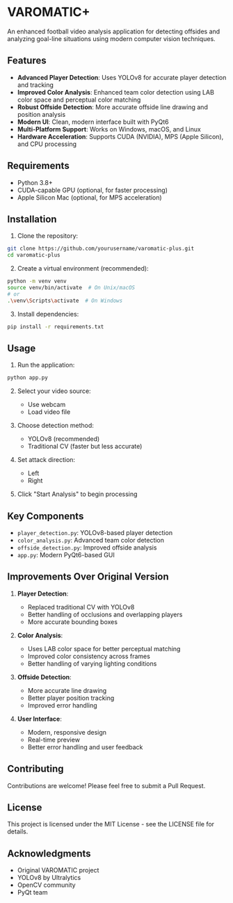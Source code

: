 # VAROMATIC+

An enhanced football video analysis application for detecting offsides and analyzing goal-line situations using modern computer vision techniques.

## Features

- **Advanced Player Detection**: Uses YOLOv8 for accurate player detection and tracking
- **Improved Color Analysis**: Enhanced team color detection using LAB color space and perceptual color matching
- **Robust Offside Detection**: More accurate offside line drawing and position analysis
- **Modern UI**: Clean, modern interface built with PyQt6
- **Multi-Platform Support**: Works on Windows, macOS, and Linux
- **Hardware Acceleration**: Supports CUDA (NVIDIA), MPS (Apple Silicon), and CPU processing

## Requirements

- Python 3.8+
- CUDA-capable GPU (optional, for faster processing)
- Apple Silicon Mac (optional, for MPS acceleration)

## Installation

1. Clone the repository:
```bash
git clone https://github.com/yourusername/varomatic-plus.git
cd varomatic-plus
```

2. Create a virtual environment (recommended):
```bash
python -m venv venv
source venv/bin/activate  # On Unix/macOS
# or
.\venv\Scripts\activate  # On Windows
```

3. Install dependencies:
```bash
pip install -r requirements.txt
```

## Usage

1. Run the application:
```bash
python app.py
```

2. Select your video source:
   - Use webcam
   - Load video file

3. Choose detection method:
   - YOLOv8 (recommended)
   - Traditional CV (faster but less accurate)

4. Set attack direction:
   - Left
   - Right

5. Click "Start Analysis" to begin processing

## Key Components

- `player_detection.py`: YOLOv8-based player detection
- `color_analysis.py`: Advanced team color detection
- `offside_detection.py`: Improved offside analysis
- `app.py`: Modern PyQt6-based GUI

## Improvements Over Original Version

1. **Player Detection**:
   - Replaced traditional CV with YOLOv8
   - Better handling of occlusions and overlapping players
   - More accurate bounding boxes

2. **Color Analysis**:
   - Uses LAB color space for better perceptual matching
   - Improved color consistency across frames
   - Better handling of varying lighting conditions

3. **Offside Detection**:
   - More accurate line drawing
   - Better player position tracking
   - Improved error handling

4. **User Interface**:
   - Modern, responsive design
   - Real-time preview
   - Better error handling and user feedback

## Contributing

Contributions are welcome! Please feel free to submit a Pull Request.

## License

This project is licensed under the MIT License - see the LICENSE file for details.

## Acknowledgments

- Original VAROMATIC project
- YOLOv8 by Ultralytics
- OpenCV community
- PyQt team 